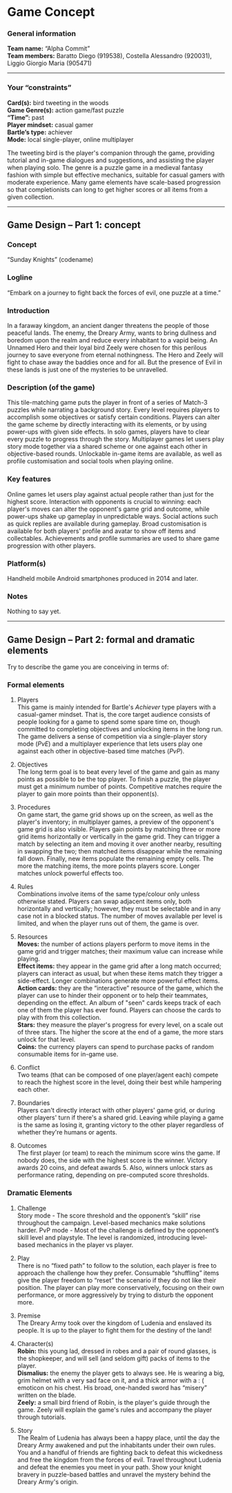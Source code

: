 # Game Concept

### General information
**Team name:** “Alpha Commit”  
**Team members:** Baratto Diego (919538), Costella Alessandro (920031), Liggio Giorgio Maria (905471)

---

### Your “constraints”
**Card(s):** bird tweeting in the woods  
**Game Genre(s):** action game/fast puzzle  
**“Time”:** past  
**Player mindset:** casual gamer  
**Bartle’s type:** achiever  
**Mode:** local single-player, online multiplayer

The tweeting bird is the player's companion through the game, providing tutorial and in-game dialogues and suggestions, and assisting the player when playing solo. The genre is a puzzle game in a medieval fantasy fashion with simple but effective mechanics, suitable for casual gamers with moderate experience. Many game elements have scale-based progression so that completionists can long to get higher scores or all items from a given collection.

---

## Game Design – Part 1: concept

### Concept
“Sunday Knights” (codename)

### Logline
“Embark on a journey to fight back the forces of evil, one puzzle at a time.”

### Introduction
In a faraway kingdom, an ancient danger threatens the people of those peaceful lands. The enemy, the Dreary Army, wants to bring dullness and boredom upon the realm and reduce every inhabitant to a vapid being. An Unnamed Hero and their loyal bird Zeely were chosen for this perilous journey to save everyone from eternal nothingness. The Hero and Zeely will fight to chase away the baddies once and for all. But the presence of Evil in these lands is just one of the mysteries to be unravelled.

### Description (of the game)
This tile-matching game puts the player in front of a series of Match-3 puzzles while narrating a background story. Every level requires players to accomplish some objectives or satisfy certain conditions. Players can alter the game scheme by directly interacting with its elements, or by using power-ups with given side effects. In solo games, players have to clear every puzzle to progress through the story. Multiplayer games let users play story mode together via a shared scheme or one against each other in objective-based rounds. Unlockable in-game items are available, as well as profile customisation and social tools when playing online.

### Key features
Online games let users play against actual people rather than just for the highest score. Interaction with opponents is crucial to winning: each player's moves can alter the opponent's game grid and outcome, while power-ups shake up gameplay in unpredictable ways. Social actions such as quick replies are available during gameplay. Broad customisation is available for both players' profile and avatar to show off items and collectables. Achievements and profile summaries are used to share game progression with other players.

### Platform(s)
Handheld mobile Android smartphones produced in 2014 and later.

### Notes
Nothing to say yet.

---

## Game Design – Part 2: formal and dramatic elements
Try to describe the game you are conceiving in terms of:

### Formal elements
1. Players  
This game is mainly intended for Bartle's *Achiever* type players with a casual-gamer mindset. That is, the core target audience consists of people looking for a game to spend some spare time on, though committed to completing objectives and unlocking items in the long run. The game delivers a sense of competition via a single-player story mode (*PvE*) and a multiplayer experience that lets users play one against each other in objective-based time matches (*PvP*).

2. Objectives  
The long term goal is to beat every level of the game and gain as many points as possible to be the top player. To finish a puzzle, the player must get a minimum number of points. Competitive matches require the player to gain more points than their opponent(s).

3. Procedures  
On game start, the game grid shows up on the screen, as well as the player's inventory; in multiplayer games, a preview of the opponent's game grid is also visible. Players gain points by matching three or more grid items horizontally or vertically in the game grid. They can trigger a match by selecting an item and moving it over another nearby, resulting in swapping the two; then matched items disappear while the remaining fall down. Finally, new items populate the remaining empty cells. The more the matching items, the more points players score. Longer matches unlock powerful effects too.

4. Rules  
Combinations involve items of the same type/colour only unless otherwise stated. Players can swap adjacent items only, both horizontally and vertically; however, they must be selectable and in any case not in a blocked status. The number of moves available per level is limited, and when the player runs out of them, the game is over.

5. Resources  
**Moves:** the number of actions players perform to move items in the game grid and trigger matches; their maximum value can increase while playing.  
**Effect items:** they appear in the game grid after a long match occurred; players can interact as usual, but when these items match they trigger a side-effect. Longer combinations generate more powerful effect items.  
**Action cards:** they are the “interactive” resource of the game, which the player can use to hinder their opponent or to help their teammates, depending on the effect. An album of "seen" cards keeps track of each one of them the player has ever found. Players can choose the cards to play with from this collection.  
**Stars:** they measure the player's progress for every level, on a scale out of three stars. The higher the score at the end of a game, the more stars unlock for that level.  
**Coins:** the currency players can spend to purchase packs of random consumable items for in-game use.

6. Conflict  
Two teams (that can be composed of one player/agent each) compete to reach the highest score in the level, doing their best while hampering each other.

7. Boundaries  
Players can't directly interact with other players' game grid, or during other players' turn if there's a shared grid. Leaving while playing a game is the same as losing it, granting victory to the other player regardless of whether they're humans or agents.

8. Outcomes  
The first player (or team) to reach the minimum score wins the game. If nobody does, the side with the highest score is the winner. Victory awards 20 coins, and defeat awards 5. Also, winners unlock stars as performance rating, depending on pre-computed score thresholds.

### Dramatic Elements
1. Challenge  
Story mode - The score threshold and the opponent’s “skill” rise throughout the campaign. Level-based mechanics make solutions harder.
PvP mode - Most of the challenge is defined by the opponent’s skill level and playstyle. The level is randomized, introducing level-based mechanics in the player vs player.

2. Play  
There is no “fixed path” to follow to the solution, each player is free to approach the challenge how they prefer. Consumable “shuffling” items give the player freedom to “reset” the scenario if they do not like their position. The player can play more conservatively, focusing on their own performance, or more aggressively by trying to disturb the opponent more.

3. Premise  
The Dreary Army took over the kingdom of Ludenia and enslaved its people. It is up to the player to fight them for the destiny of the land!

4. Character(s)  
**Robin:** this young lad, dressed in robes and a pair of round glasses, is the shopkeeper, and will sell (and seldom gift) packs of items to the player.  
**Dismalius:** the enemy the player gets to always see. He is wearing a big, grim helmet with a very sad face on it, and a thick armor with a : ( emoticon on his chest. His broad, one-handed sword has “misery” written on the blade.  
**Zeely:** a small bird friend of Robin, is the player's guide through the game. Zeely will explain the game's rules and accompany the player through tutorials.

5. Story  
The Realm of Ludenia has always been a happy place, until the day the Dreary Army awakened and put the inhabitants under their own rules. You and a handful of friends are fighting back to defeat this wickedness and free the kingdom from the forces of evil. Travel throughout Ludenia and defeat the enemies you meet in your path. Show your knight bravery in puzzle-based battles and unravel the mystery behind the Dreary Army's origin.
